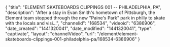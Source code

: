 {
    "title": "ELEMENT SKATEBOARDS CLIPPINGS 001 -- PHILADELPHIA, PA",
    "description": "After a stay in Evan Smith's hometown of Pittsburgh, the Element team stopped through the new \"Paine's Park\" park in philly to skate with the locals and visi...",
    "channelid": "168534",
    "videoid": "6386906",
    "date_created": "1441320041",
    "date_modified": "1441320041",
    "type": "captivate",
    "layout": "channelVideo",
    "url": "\/element\/element-skateboards-clippings-001-philadelphia-pa\/168534-6386906"
}